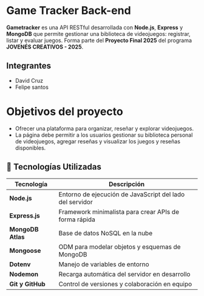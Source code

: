 # Game Tracker Back-end

**Gametracker** es una API RESTful desarrollada con **Node.js**, **Express** y **MongoDB** que permite gestionar una biblioteca de videojuegos: registrar, listar y evaluar juegos. Forma parte del **Proyecto Final 2025** del programa **JOVENÉS CREATIVOS - 2025**.

## Integrantes
- David Cruz
- Felipe santos

# Objetivos del proyecto

- Ofrecer una plataforma para organizar, reseñar y explorar videojuegos.
- La página debe permitir a los usuarios gestionar su biblioteca personal de videojuegos, agregar reseñas
y visualizar los juegos y reseñas disponibles.


## 🚀 Tecnologías Utilizadas

| Tecnología | Descripción |
|-------------|--------------|
| **Node.js** | Entorno de ejecución de JavaScript del lado del servidor |
| **Express.js** | Framework minimalista para crear APIs de forma rápida |
| **MongoDB Atlas** | Base de datos NoSQL en la nube |
| **Mongoose** | ODM para modelar objetos y esquemas de MongoDB |
| **Dotenv** | Manejo de variables de entorno |
| **Nodemon** | Recarga automática del servidor en desarrollo |
| **Git y GitHub** | Control de versiones y colaboración en equipo |